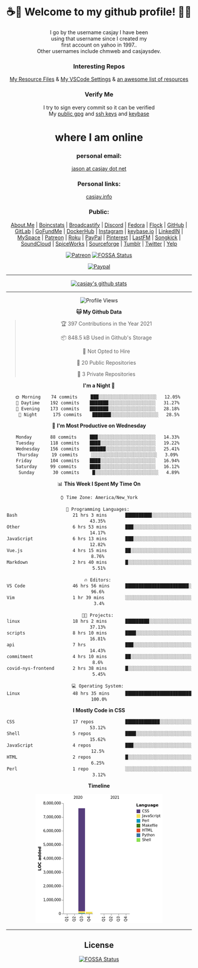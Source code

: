 <div align="center">  
  
# <strong> ☕👋 Welcome to my github profile! 👋🚀 </strong>  
  
I go by the username casjay I have been  
using that username since I created my  
first account on yahoo in 1997..  
Other usernames include chmweb and casjaysdev.  
  
### <strong> Interesting Repos </strong>  
[My Resource Files](https://github.com/casjay/resources) & 
[My VSCode Settings](https://github.com/casjay/vs-code) & 
[an awesome list of resources](https://github.com/casjay/awesome)
  
### <strong> Verify Me </strong>
I try to sign every commit so it can be verified  
My [public gpg](https://github.com/casjay/public/raw/master/jason.asc) and 
[ssh keys](https://github.com/casjay/public/raw/master/ssh_id.pub) and 
[keybase](https://keybase.io/casjay)  
  
# <strong> where I am online </strong>  
  
### <strong> personal email: </strong>  
[jason at casjay dot net](mailto:jason@casjay.net)  

### <strong> Personal links: </strong>  
[casjay.info](http://casjay.info)  
  
### <strong> Public: </strong>  
[About.Me](https://about.me/casjay) | 
[Boincstats](https://boincstats.com/en/page/profile/user/34665/) | 
[Broadcastify](http://www.radioreference.com/apps/user/?uid=184850) | 
[Discord](https://discord.gg/z2wS84v) | 
[Fedora](https://copr.fedorainfracloud.org/coprs/casjay) | 
[Flock](http://casjay.flock.com) | 
[GitHub](http://github.com/casjay) | 
[GitLab](http://gitlab.com/casjay) | 
[GoFundMe](https://www.gofundme.com/casjay) | 
[DockerHub](https://hub.docker.com/r/casjay/) | 
[Instagram](https://www.instagram.com/casjay/) | 
[keybase.io](http://keybase.io/casjay) | 
[LinkedIN](http://linkedin.com/in/casjay) | 
[MySpace](https://myspace.com/casjay) | 
[Patreon](https://www.patreon.com/casjay) | 
[Roku](https://my.roku.com/add/casjaysdev) | 
[PayPal](https://paypal.me/casjaysdev) | 
[Pinterest](https://www.pinterest.com/casjaysdev) | 
[LastFM](https://www.last.fm/user/Casjay) | 
[Songkick](https://www.songkick.com/users/casjay) | 
[SoundCloud](https://soundcloud.com/casjay) | 
[SpiceWorks](https://community.spiceworks.com/people/casjay) | 
[Sourceforge](https://sourceforge.net/u/chmweb/profile/) | 
[Tumblr](https://casjay.tumblr.com) | 
[Twitter](https://twitter.com/casjay) | 
[Yelp](https://www.yelp.com/user_details?userid=vSxaZZdqte5WhkOlsPqReQ)  
  
[![Patreon](https://img.shields.io/badge/patreon-donate-orange.svg)](https://www.patreon.com/casjay) [![FOSSA Status](https://app.fossa.com/api/projects/git%2Bgithub.com%2Fcasjay%2Fcasjay.svg?type=shield)](https://app.fossa.com/projects/git%2Bgithub.com%2Fcasjay%2Fcasjay?ref=badge_shield)

[![Paypal](https://img.shields.io/badge/Donate-PayPal-green.svg)](https://www.paypal.me/casjaysdev)  
  
---
[![casjay's github stats](https://gh-readme-stats.casjay.now.sh/api/?theme=dracula&username=casjay&show_icons=true)](https://github.com/casjay)  
  
---
<!--START_SECTION:waka-->
![Profile Views](http://img.shields.io/badge/Profile%20Views-58-blue)

**🐱 My Github Data** 

> 🏆 397 Contributions in the Year 2021
 > 
> 📦 848.5 kB Used in Github's Storage 
 > 
> 🚫 Not Opted to Hire
 > 
> 📜 20 Public Repositories 
 > 
> 🔑 3 Private Repositories  
 > 
**I'm a Night 🦉** 

```text
🌞 Morning    74 commits     ███░░░░░░░░░░░░░░░░░░░░░░   12.05% 
🌆 Daytime    192 commits    ███████░░░░░░░░░░░░░░░░░░   31.27% 
🌃 Evening    173 commits    ███████░░░░░░░░░░░░░░░░░░   28.18% 
🌙 Night      175 commits    ███████░░░░░░░░░░░░░░░░░░   28.5%

```
📅 **I'm Most Productive on Wednesday** 

```text
Monday       88 commits     ███░░░░░░░░░░░░░░░░░░░░░░   14.33% 
Tuesday      118 commits    ████░░░░░░░░░░░░░░░░░░░░░   19.22% 
Wednesday    156 commits    ██████░░░░░░░░░░░░░░░░░░░   25.41% 
Thursday     19 commits     ░░░░░░░░░░░░░░░░░░░░░░░░░   3.09% 
Friday       104 commits    ████░░░░░░░░░░░░░░░░░░░░░   16.94% 
Saturday     99 commits     ████░░░░░░░░░░░░░░░░░░░░░   16.12% 
Sunday       30 commits     █░░░░░░░░░░░░░░░░░░░░░░░░   4.89%

```


📊 **This Week I Spent My Time On** 

```text
⌚︎ Time Zone: America/New_York

💬 Programming Languages: 
Bash                     21 hrs 3 mins       ██████████░░░░░░░░░░░░░░░   43.35% 
Other                    6 hrs 53 mins       ███░░░░░░░░░░░░░░░░░░░░░░   14.17% 
JavaScript               6 hrs 13 mins       ███░░░░░░░░░░░░░░░░░░░░░░   12.82% 
Vue.js                   4 hrs 15 mins       ██░░░░░░░░░░░░░░░░░░░░░░░   8.76% 
Markdown                 2 hrs 40 mins       █░░░░░░░░░░░░░░░░░░░░░░░░   5.51%

🔥 Editors: 
VS Code                  46 hrs 56 mins      ████████████████████████░   96.6% 
Vim                      1 hr 39 mins        ░░░░░░░░░░░░░░░░░░░░░░░░░   3.4%

🐱‍💻 Projects: 
linux                    18 hrs 2 mins       █████████░░░░░░░░░░░░░░░░   37.13% 
scripts                  8 hrs 10 mins       ████░░░░░░░░░░░░░░░░░░░░░   16.81% 
api                      7 hrs               ███░░░░░░░░░░░░░░░░░░░░░░   14.43% 
commitment               4 hrs 10 mins       ██░░░░░░░░░░░░░░░░░░░░░░░   8.6% 
covid-nys-frontend       2 hrs 38 mins       █░░░░░░░░░░░░░░░░░░░░░░░░   5.45%

💻 Operating System: 
Linux                    48 hrs 35 mins      █████████████████████████   100.0%

```

**I Mostly Code in CSS** 

```text
CSS                      17 repos            █████████████░░░░░░░░░░░░   53.12% 
Shell                    5 repos             ████░░░░░░░░░░░░░░░░░░░░░   15.62% 
JavaScript               4 repos             ███░░░░░░░░░░░░░░░░░░░░░░   12.5% 
HTML                     2 repos             █░░░░░░░░░░░░░░░░░░░░░░░░   6.25% 
Perl                     1 repo              ░░░░░░░░░░░░░░░░░░░░░░░░░   3.12%

```


**Timeline**

![Chart not found](https://raw.githubusercontent.com/casjay/casjay/master/charts/bar_graph.png) 


<!--END_SECTION:waka-->
  
---

## License
[![FOSSA Status](https://app.fossa.com/api/projects/git%2Bgithub.com%2Fcasjay%2Fcasjay.svg?type=large)](https://app.fossa.com/projects/git%2Bgithub.com%2Fcasjay%2Fcasjay?ref=badge_large)

</div>  

